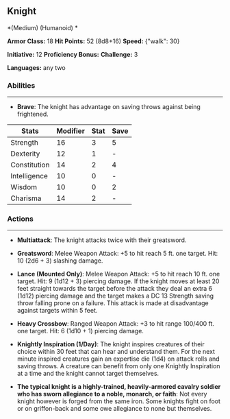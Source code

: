 ## Knight
*(Medium) (Humanoid) *

**Armor Class:** 18
**Hit Points:** 52 (8d8+16)
**Speed:** {"walk": 30}

**Initiative:** 12
**Proficiency Bonus:**
**Challenge:** 3

**Languages:** any two

### Abilities
 --- 
- **Brave**: The knight has advantage on saving throws against being frightened.



| Stats | Modifier | Stat | Save
| ---- | ---- | ---- | ---- |
| Strength | 16 | 3 | 5 |
| Dexterity | 12 | 1 | - |
| Constitution | 14 | 2 | 4 |
| Intelligence | 10 | 0 | - |
| Wisdom | 10 | 0 | 2 |
| Charisma | 14 | 2 | - |

### Actions
 --- 
- **Multiattack**: The knight attacks twice with their greatsword.

- **Greatsword**: Melee Weapon Attack: +5 to hit  reach 5 ft.  one target. Hit: 10 (2d6 + 3) slashing damage.

- **Lance (Mounted Only)**: Melee Weapon Attack: +5 to hit  reach 10 ft.  one target. Hit: 9 (1d12 + 3) piercing damage. If the knight moves at least 20 feet straight towards the target before the attack  they deal an extra 6 (1d12) piercing damage  and the target makes a DC 13 Strength saving throw  falling prone on a failure. This attack is made at disadvantage against targets within 5 feet.

- **Heavy Crossbow**: Ranged Weapon Attack: +3 to hit  range 100/400 ft.  one target. Hit: 6 (1d10 + 1) piercing damage.

- **Knightly Inspiration (1/Day)**: The knight inspires creatures of their choice within 30 feet that can hear and understand them. For the next minute  inspired creatures gain an expertise die (1d4) on attack rolls and saving throws. A creature can benefit from only one Knightly Inspiration at a time  and the knight cannot target themselves.

- **The typical knight is a highly-trained, heavily-armored cavalry soldier who has sworn allegiance to a noble, monarch, or faith**: Not every knight  however  is forged from the same iron. Some knights fight on foot or on griffon-back  and some owe allegiance to none but themselves.

